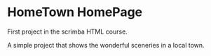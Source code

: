 <h1>HomeTown HomePage</h1>
<p>First project in the scrimba HTML course.</p>
<p>A simple project that shows the wonderful sceneries in a local town.</p>
